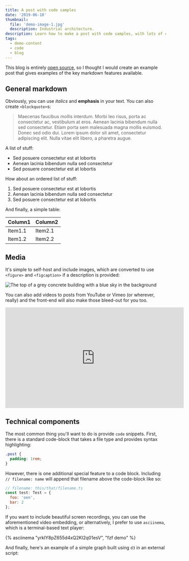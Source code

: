 ```yaml
---
title: A post with code samples
date: '2019-06-18'
thumbnail:
  file: 'demo-image-1.jpg'
  description: Industrial architecture.
description: Learn how to make a post with code samples, with lots of code samples. You shouldn't need more than this.
tags:
  - demo-content
  - code
  - blog
---
```


This blog is entirely [open source](https://github.com/jharlow/blog), so I thought I would create an example post that gives examples of the key markdown features available.

## General markdown

Obviously, you can use _italics_ and **emphasis** in your text. You can also create `<blockquote>`s:

> Maecenas faucibus mollis interdum. Morbi leo risus, porta ac consectetur ac, vestibulum at eros. Aenean lacinia bibendum nulla sed consectetur. Etiam porta sem malesuada magna mollis euismod. Donec sed odio dui. Lorem ipsum dolor sit amet, consectetur adipiscing elit. Nulla vitae elit libero, a pharetra augue.

A list of stuff:

- Sed posuere consectetur est at lobortis
- Aenean lacinia bibendum nulla sed consectetur
- Sed posuere consectetur est at lobortis

How about an ordered list of stuff:

1. Sed posuere consectetur est at lobortis
2. Aenean lacinia bibendum nulla sed consectetur
3. Sed posuere consectetur est at lobortis

And finally, a simple table:

| Column1 | Column2 |
| ------- | ------- |
| Item1.1 | Item2.1 |
| Item1.2 | Item2.2 |

## Media

It's simple to self-host and include images, which are converted to use `<figure>` and `<figcaption>` if a description is provided:

![The top of a grey concrete building with a blue sky in the background](/images/demo-image-1.jpg 'Brutalism at its finest. Photo by Artificial Photography on Unsplash.')

You can also add videos to posts from YouTube or Vimeo (or wherever, really) and the front-end will also make those bleed-out for you too.

<iframe width="560" height="315" src="https://www.youtube.com/embed/_38JDGnr0vA" frameborder="0" allow="accelerometer; autoplay; encrypted-media; gyroscope; picture-in-picture" allowfullscreen></iframe>

## Technical components

The most common thing you'll want to do is provide `code` snippets. First, there is a standard code-block that takes a file type and provides syntax highlighting:

```css
.post {
  padding: 1rem;
}
```

However, there is one additional special feature to a code block. Including `// filename: name` will append that filename above the code-block like so:

```js
// filename: this/that/filename.ts
const test: Test = {
  foo: 'oen',
  bar: 2
};
```

If you want to include beautiful screen recordings, you can use the aforementioned video embedding, or alternatively, I prefer to use `asciinema`, which is a terminal-based text player:

{% asciinema "yrkIY8pZ655d4xQ2KI2q01esV", "fzf demo" %}

And finally, here's an example of a simple graph built using `d3` in an external script:

<div id="container"></div>
<script src="https://d3js.org/d3.v4.js"></script>
<script type="module" defer="defer" async src="/posts/js/graph.js"></script>
